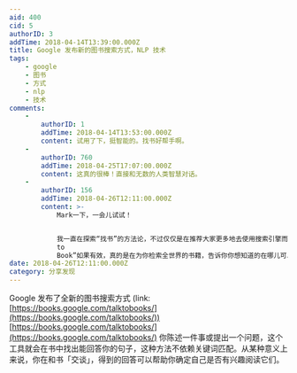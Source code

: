 ```yaml
---
aid: 400
cid: 5
authorID: 3
addTime: 2018-04-14T13:39:00.000Z
title: Google 发布新的图书搜索方式，NLP 技术
tags:
    - google
    - 图书
    - 方式
    - nlp
    - 技术
comments:
    -
        authorID: 1
        addTime: 2018-04-14T13:53:00.000Z
        content: 试用了下，挺智能的。找书好帮手啊。
    -
        authorID: 760
        addTime: 2018-04-25T17:07:00.000Z
        content: 这真的很棒！直接和无数的人类智慧对话。
    -
        authorID: 156
        addTime: 2018-04-26T12:11:00.000Z
        content: >-
            Mark一下，一会儿试试！


            我一直在探索“找书”的方法论，不过仅仅是在推荐大家更多地去使用搜索引擎而非依靠局限性很大的“个人10G电子书资源分享”以及个别资源网站。“Talk
            to
            Book”如果有效，真的是在为你检索全世界的书籍，告诉你你想知道的在哪儿可以找到，再也不用问“各位大佬知道学css看什么书好吗”这样的问题啦！
date: 2018-04-26T12:11:00.000Z
category: 分享发现
---
```


Google 发布了全新的图书搜索方式 (link: [https://books.google.com/talktobooks/](https://books.google.com/talktobooks/)) [https://books.google.com/talktobooks/](https://books.google.com/talktobooks/) 你陈述一件事或提出一个问题，这个工具就会在书中找出能回答你的句子，这种方法不依赖关键词匹配。从某种意义上来说，你在和书「交谈」，得到的回答可以帮助你确定自己是否有兴趣阅读它们。
